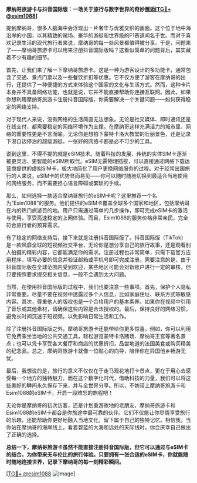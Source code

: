 **摩纳哥旅游卡与抖音国际版：一场关于旅行与数字世界的奇妙邂逅[[TG💪+ @esim1088](https://t.me/s/esim1088)]**

提到摩纳哥，很多人脑海中会浮现出一片奢华与优雅交织的画面。这个位于地中海沿岸的小国，以其精致的赌场、豪华的游艇和世界级的F1赛道闻名于世。而对于喜欢记录生活的现代旅行者来说，摩纳哥的每一处风景都值得被分享。于是，问题来了——摩纳哥旅游卡可以用来注册抖音国际版吗？这看似简单的问题背后，其实藏着不少有趣的细节。

首先，让我们来了解一下摩纳哥旅游卡。这是一种为游客设计的多功能卡，通常包含了交通、景点门票以及一些餐饮折扣等优惠。它不仅方便了游客在摩纳哥的出行，还提供了一种便捷的方式来体验这个国家的文化与生活方式。然而，这种卡片本身并不具备网络功能，也就是说，它并不能直接帮助你连接互联网。因此，如果你想利用摩纳哥旅游卡注册抖音国际版，你需要解决一个关键问题——如何获得稳定的网络支持。

对于现代人来说，没有网络的生活简直无法想象。无论是社交媒体、即时通讯还是在线支付，都需要稳定的网络环境作为支撑。在摩纳哥这样充满活力的城市里，网络的重要性更是不言而喻。无论你是想拍下蒙特卡洛大教堂的壮丽景色，还是记录下港口边停泊的超级游艇，一张好的网络卡都是必不可少的工具。

说到这里，不得不提的就是eSIM技术。随着科技的发展，传统的实体SIM卡逐渐被更灵活、更智能的eSIM所取代。eSIM无需物理插拔，可以直接通过网络下载运营商提供的虚拟SIM卡，极大地简化了用户更换网络服务的过程。对于经常出国旅行的人来说，eSIM卡的优势显而易见——你可以随时随地切换到最适合当地使用的网络服务，而不需要担心语言障碍或繁琐的手续。

那么，如何选择一款适合摩纳哥旅行的eSIM卡呢？这里推荐一个名为“Esim1088”的服务。他们提供的eSIM卡覆盖全球多个国家和地区，包括摩纳哥在内的热门旅游目的地。用户只需通过简单的几步操作，即可完成eSIM卡的激活与使用，享受高速稳定的上网体验。而且，Esim1088的服务价格非常亲民，完全符合旅行者的预算需求。

有了稳定的网络支持后，接下来就是注册抖音国际版了。抖音国际版（TikTok）是一款风靡全球的短视频社交平台，无论你是想分享自己的旅行故事，还是观看别人拍摄的精彩内容，它都能满足你的需求。注册过程也非常简单，只需下载官方应用程序，填写必要的信息并验证邮箱或手机号即可完成注册。需要注意的是，由于抖音国际版在全球范围内受到欢迎，某些地区可能会对新账户进行一定的审核，但只要按照要求提交相关信息，一般不会遇到太大问题。

当然，在使用抖音国际版的过程中，我们也要注意一些事项。首先，保护个人隐私非常重要。尽量不要在视频中透露过多个人信息，比如家庭住址、联系方式等敏感内容。其次，尊重他人的版权也是一个合格用户的基本素养。如果你在视频中引用了音乐或其他素材，请确保这些内容是合法授权的。最后，保持良好的网络习惯，避免长时间沉迷于短视频，以免影响日常生活和工作。

除了注册抖音国际版之外，摩纳哥旅游卡还能带给你更多惊喜。例如，你可以利用它免费乘坐当地的公共交通工具，轻松游览蒙特卡洛赌场、摩纳哥王宫等著名景点；也可以凭卡享受各大餐厅和商店的优惠折扣，品尝地道的法国美食或购买精美的纪念品。总之，摩纳哥旅游卡就像一位贴心的向导，陪伴你在异国他乡畅游无忧。

最后，我想说的是，旅行的意义不仅仅在于走马观花地打卡景点，更在于用心去感受每一个地方的独特魅力。而在这个数字化时代，借助科技的力量，我们可以将这些美好的瞬间永久保存下来，并与全世界分享。所以，不妨带上摩纳哥旅游卡和Esim1088的eSIM卡，开启一段难忘的旅程吧！

无论你是摩纳哥的初次访客，还是计划重游故地的老朋友，摩纳哥旅游卡和Esim1088的eSIM卡都会是你旅途中最可靠的伙伴。它们不仅能让你尽情享受旅行的乐趣，还能帮助你更好地融入当地文化，留下属于自己的独特记忆。相信我，当你站在摩纳哥的海岸线上，看着碧蓝的大海和远处的天际线时，你会庆幸自己做出了正确的选择。

**总结一下，摩纳哥旅游卡虽然不能直接注册抖音国际版，但它可以通过与eSIM卡的结合，为你带来无与伦比的旅行体验。只要拥有一张合适的eSIM卡，你就能随时随地连接世界，记录下摩纳哥的每一刻精彩瞬间。**

[[TG💪+ @esim1088](https://t.me/s/esim1088) ![Image](https://i.postimg.cc/4NQfJmqS/Snipaste-2025-05-13-00-14-12.png)]